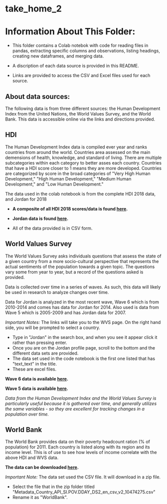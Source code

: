 # take_home_2

# Information About This Folder:

* This folder contains a Colab notebok with code for reading files in pandas, extracting specific columns and observations, listing headings, creating new dataframes, and merging data.

* A discription of each data source is provided in this README.

* Links are provided to access the CSV and Excel files used for each source. 

## About data sources:
The following data is from three different sources: the Human Development Index from the United Nations, the World Values Survey, and the World Bank. This data is accessible online via the links and directions provided.
 
## HDI
The Human Development Index data is compiled ever year and ranks countries from around the world. Countries area assessed on the main demensions of health, knowledge, and standard of living. There are multiple subcategories within each category to better asses each country. Countries that have a HDI score closer to 1 means they are more developed. Countries are categorized by score in the broad categories of "Very High Human Development," "High Human Development," "Medium Human Development," and "Low Human Development." 

The data used in the colab notebook is from the complete HDI 2018 data, and Jordan for 2018

* **A composite of all HDI 2018 scores/data is found [here](http://hdr.undp.org/en/composite/HDI).**


* **Jordan data is found [here](http://hdr.undp.org/en/countries/profiles/JOR).**

* All of the data provided is in CSV form. 


## World Values Survey
The World Values Survey asks individuals questions that assess the state of a given country from a more socio-cultural perspective that represents the actual sentiments of the population towards a given topic. The questions vary some from year to year, but a record of the questions asked is provided. 

Data is collected over time in a series of waves. As such, this data will likely be used in research to analyze changes over time. 

Data for Jordan is analyzed in the most recent wave, Wave 6 which is from 2010-2014 and comes has data for Jordan for 2014. Also used is data from Wave 5 which is 2005-2009 and has Jordan data for 2007.

*Important Notes:* The links will take you to the WVS page. On the right hand side, you will be prompted to select a country. 
* Type in "Jordan" in the search box, and when you see it appear click it rather than pressing enter. 
* Once you are on the Jordan profile page, scroll to the bottom and the different data sets are provided. 
* The data set used in the code notebook is the first one listed that has "text_text" in the title. 
* These are excel files.

**Wave 6 data is available [here](http://www.worldvaluessurvey.org/WVSDocumentationWV6.jsp).**

**Wave 5 data is available [here](http://www.worldvaluessurvey.org/WVSDocumentationWV5.jsp).**


*Data from the Human Development Index and the World Values Survey is particularly useful because it is gathered over time, and generally utilizes the same variables - so they are excellent for tracking changes in a population over time.*

## World Bank

The World Bank provides data on their poverty headcount ration (% of population) for 2011. Each country is listed along with its region and its income level. This is of use to see how levels of income correlate with the above HDI and WVS data. 

**The data can be downloaded [here](https://data.worldbank.org/indicator/SI.POV.DDAY?end=2015&locations=1W&name_desc=false&start=1981&view=chart).**

*Important Note:* The data set used the CSV file. It will download in a zip file. 
* Select the file that in the zip folder titled "Metadata_Country_API_SI.POV.DDAY_DS2_en_csv_v2_10474275.csv" 
* Rename it as "WorldBank".



